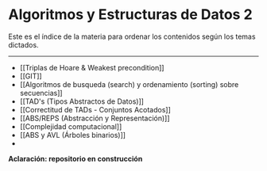 # Algoritmos y Estructuras de Datos 2
Este es el índice de la materia para ordenar los contenidos según los temas dictados.
***
* [[Triplas de Hoare & Weakest precondition]] 
* [[GIT]]
* [[Algoritmos de busqueda (search) y ordenamiento (sorting) sobre secuencias]]
* [[TAD's (Tipos Abstractos de Datos)]]
* [[Correctitud de TADs - Conjuntos Acotados]]
* [[ABS/REPS (Abstracción y Representación)]]
* [[Complejidad computacional]]
* [[ABS y AVL (Árboles binarios)]]
* 
**Aclaración: repositorio en construcción**
